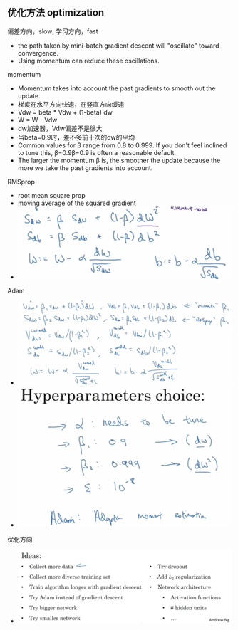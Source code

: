 ## 优化方法 optimization
偏差方向，slow; 学习方向，fast
- the path taken by mini-batch gradient descent will "oscillate" toward convergence. 
- Using momentum can reduce these oscillations.


momentum
- Momentum takes into account the past gradients to smooth out the update. 
- 梯度在水平方向快速，在竖直方向缓速
- Vdw = beta * Vdw + (1-beta) dw
- W = W - Vdw
- dw加速器，Vdw偏差不是很大
- 当beta=0.9时，差不多前十次的dw的平均
- Common values for  β  range from 0.8 to 0.999. If you don't feel inclined to tune this,  β=0.9β=0.9  is often a reasonable default.
- The larger the momentum  β  is, the smoother the update because the more we take the past gradients into account. 


RMSprop
- root mean square prop
- moving average of the squared gradient
- ![](../images/RMSprop.jpg)

Adam 
- ![](../images/adam.png)
- ![](../images/参数.png)


优化方向
- ![](../images/points_to_opt.jpg)